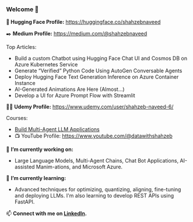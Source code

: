 ### Welcome 👋

**🤗 Hugging Face Profile:** https://huggingface.co/shahzebnaveed

✒️ **Medium Profile:** https://medium.com/@shahzebnaveed

Top Articles:
- Build a custom Chatbot using Hugging Face Chat UI and Cosmos DB on Azure Kubernetes Service
- Generate “Verified” Python Code Using AutoGen Conversable Agents
- Deploy Hugging Face Text Generation Inference on Azure Container Instance
- AI-Generated Animations Are Here (Almost...)
- Develop a UI for Azure Prompt Flow with Streamlit
  
🧑‍🏫 **Udemy Profile:** https://www.udemy.com/user/shahzeb-naveed-6/

Courses:
- [Build Multi-Agent LLM Applications](https://www.udemy.com/course/multi-agent-llm-applications)
- 📺 YouTube Profile: https://www.youtube.com/@datawithshahzeb


🔭 **I’m currently working on:**
- Large Language Models, Multi-Agent Chains, Chat Bot Applications, AI-assisted Manim-ations, and Microsoft Azure.


🌱 **I’m currently learning:**
- Advanced techniques for optimizing, quantizing, aligning, fine-tuning and deploying LLMs. I'm also learning to develop REST APIs using FastAPI.


📫 **Connect with me on [LinkedIn](https://www.linkedin.com/in/shahzebnaveed/).**
